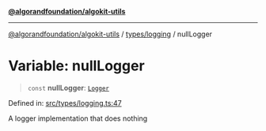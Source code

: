 [**@algorandfoundation/algokit-utils**](../../../README.md)

***

[@algorandfoundation/algokit-utils](../../../README.md) / [types/logging](../README.md) / nullLogger

# Variable: nullLogger

> `const` **nullLogger**: [`Logger`](../type-aliases/Logger.md)

Defined in: [src/types/logging.ts:47](https://github.com/algorandfoundation/algokit-utils-ts/blob/main/src/types/logging.ts#L47)

A logger implementation that does nothing
